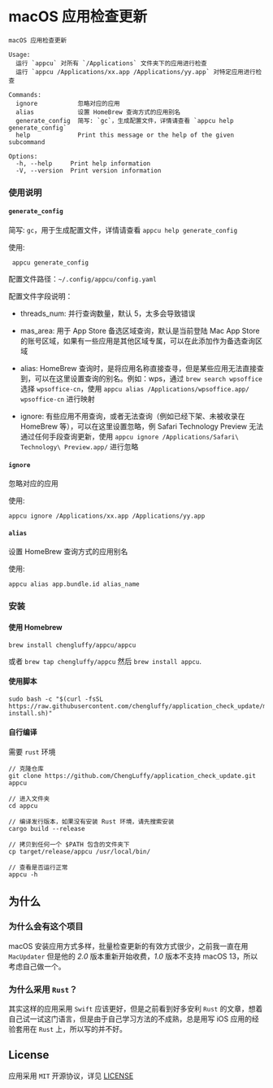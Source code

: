 # macOS 应用检查更新

```
macOS 应用检查更新

Usage:
  运行 `appcu` 对所有 `/Applications` 文件夹下的应用进行检查
  运行 `appcu /Applications/xx.app /Applications/yy.app` 对特定应用进行检查

Commands:
  ignore           忽略对应的应用
  alias            设置 HomeBrew 查询方式的应用别名
  generate_config  简写: `gc`，生成配置文件，详情请查看 `appcu help generate_config`
  help             Print this message or the help of the given subcommand

Options:
  -h, --help     Print help information
  -V, --version  Print version information
```


### 使用说明
#### `generate_config`
简写: `gc`，用于生成配置文件，详情请查看 `appcu help generate_config`

使用:
```
 appcu generate_config
```

配置文件路径：`~/.config/appcu/config.yaml`

配置文件字段说明：

- threads_num: 并行查询数量，默认 5，太多会导致错误
- mas_area: 用于 App Store 备选区域查询，默认是当前登陆 Mac App Store 的账号区域，如果有一些应用是其他区域专属，可以在此添加作为备选查询区域
- alias: HomeBrew 查询时，是将应用名称直接查寻，但是某些应用无法直接查到，可以在这里设置查询的别名。例如：wps，通过 `brew search wpsoffice` 选择 `wpsoffice-cn`，使用 `appcu alias /Applications/wpsoffice.app/ wpsoffice-cn` 进行映射

- ignore: 有些应用不用查询，或者无法查询（例如已经下架、未被收录在 HomeBrew 等），可以在这里设置忽略，例 Safari Technology Preview 无法通过任何手段查询更新，使用 `appcu ignore /Applications/Safari\ Technology\ Preview.app/` 进行忽略

#### `ignore`
忽略对应的应用

使用:
```
appcu ignore /Applications/xx.app /Applications/yy.app
```


#### `alias`
设置 HomeBrew 查询方式的应用别名

使用:
```
appcu alias app.bundle.id alias_name
```

### 安装

#### 使用 Homebrew
`brew install chengluffy/appcu/appcu`

或者 `brew tap chengluffy/appcu` 然后 `brew install appcu`.

#### 使用脚本
```
sudo bash -c "$(curl -fsSL https://raw.githubusercontent.com/chengluffy/application_check_update/master/appcu-install.sh)"
```

#### 自行编译
需要 `rust` 环境
```
// 克隆仓库
git clone https://github.com/ChengLuffy/application_check_update.git appcu

// 进入文件夹
cd appcu

// 编译发行版本，如果没有安装 Rust 环境，请先搜索安装
cargo build --release

// 拷贝到任何一个 $PATH 包含的文件夹下
cp target/release/appcu /usr/local/bin/

// 查看是否运行正常
appcu -h
```

## 为什么

### 为什么会有这个项目
macOS 安装应用方式多样，批量检查更新的有效方式很少，之前我一直在用 `MacUpdater` 但是他的 *2.0* 版本重新开始收费，*1.0* 版本不支持 macOS 13，所以考虑自己做一个。

### 为什么采用 `Rust`？
其实这样的应用采用 `Swift` 应该更好，但是之前看到好多安利 `Rust` 的文章，想着自己试一试这门语言，但是由于自己学习方法的不成熟，总是用写 iOS 应用的经验套用在 `Rust` 上，所以写的并不好。

## License
应用采用 `MIT` 开源协议，详见 [LICENSE](LICENSE)